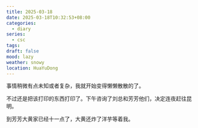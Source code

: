```yaml
---
title: 2025-03-18
date: 2025-03-18T10:32:53+08:00
categories:
  - diary
series:
  - csc
tags: 
draft: false
mood: lazy
weather: snowy
location: HuaYuDong
---
```

事情稍微有点未知或者复杂，我就开始变得懒懒散散的了。

不过还是把该打印的东西打印了。下午咨询了刘总和芳芳他们，决定连夜赶往昆明。

到芳芳大黄家已经十一点了，大黄还炸了洋芋等着我。
